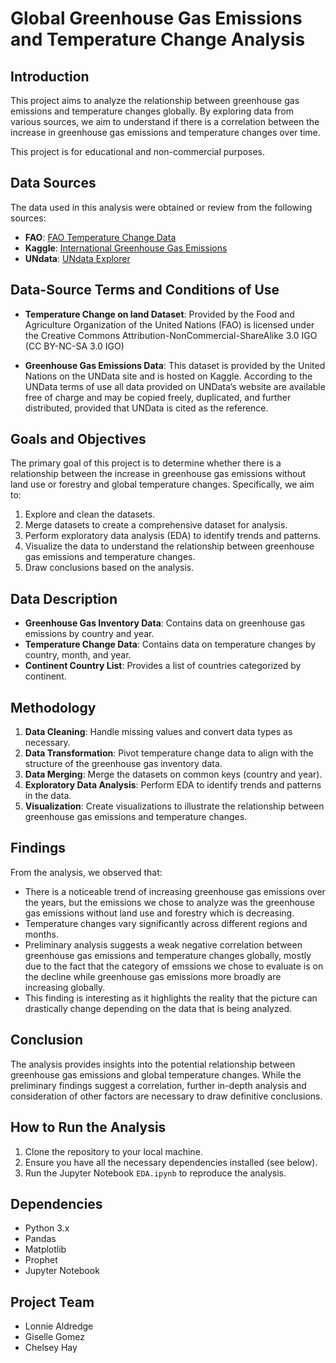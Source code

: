 # Global Greenhouse Gas Emissions and Temperature Change Analysis

## Introduction

This project aims to analyze the relationship between greenhouse gas emissions and temperature changes globally. By exploring data from various sources, we aim to understand if there is a correlation between the increase in greenhouse gas emissions and temperature changes over time.

This project is for educational and non-commercial purposes.

## Data Sources

The data used in this analysis were obtained or review from the following sources:
- **FAO**: [FAO Temperature Change Data](https://www.fao.org/faostat/en/#data/ET)
- **Kaggle**: [International Greenhouse Gas Emissions](https://www.kaggle.com/datasets/unitednations/international-greenhouse-gas-emissions)
- **UNdata**: [UNdata Explorer](http://data.un.org/Explorer.aspx)

## Data-Source Terms and Conditions of Use
- **Temperature Change on land Dataset**: Provided by the Food and Agriculture Organization of the United Nations (FAO) is licensed under the Creative Commons Attribution-NonCommercial-ShareAlike 3.0 IGO (CC BY-NC-SA 3.0 IGO)

- **Greenhouse Gas Emissions Data**: This dataset is provided by the United Nations on the UNData site and is hosted on Kaggle. According to the UNData terms of use all data provided on UNData’s website are available free of charge and may be copied freely, duplicated, and further distributed, provided that UNData is cited as the reference.

## Goals and Objectives

The primary goal of this project is to determine whether there is a relationship between the increase in greenhouse gas emissions without land use or forestry and global temperature changes. Specifically, we aim to:

1. Explore and clean the datasets.
2. Merge datasets to create a comprehensive dataset for analysis.
3. Perform exploratory data analysis (EDA) to identify trends and patterns.
4. Visualize the data to understand the relationship between greenhouse gas emissions and temperature changes.
5. Draw conclusions based on the analysis.

## Data Description

- **Greenhouse Gas Inventory Data**: Contains data on greenhouse gas emissions by country and year.
- **Temperature Change Data**: Contains data on temperature changes by country, month, and year.
- **Continent Country List**: Provides a list of countries categorized by continent.

## Methodology

1. **Data Cleaning**: Handle missing values and convert data types as necessary.
2. **Data Transformation**: Pivot temperature change data to align with the structure of the greenhouse gas inventory data.
3. **Data Merging**: Merge the datasets on common keys (country and year).
4. **Exploratory Data Analysis**: Perform EDA to identify trends and patterns in the data.
5. **Visualization**: Create visualizations to illustrate the relationship between greenhouse gas emissions and temperature changes.

## Findings

From the analysis, we observed that:
- There is a noticeable trend of increasing greenhouse gas emissions over the years, but the emissions we chose to analyze was the greenhouse gas emissions without land use and forestry which is decreasing.
- Temperature changes vary significantly across different regions and months.
- Preliminary analysis suggests a weak negative correlation between greenhouse gas emissions and temperature changes globally, mostly due to the fact that the category of emssions we chose to evaluate is on the decline while greenhouse gas emissions more broadly are increasing globally.
- This finding is interesting as it highlights the reality that the picture can drastically change depending on the data that is being analyzed.

## Conclusion

The analysis provides insights into the potential relationship between greenhouse gas emissions and global temperature changes. While the preliminary findings suggest a correlation, further in-depth analysis and consideration of other factors are necessary to draw definitive conclusions.

## How to Run the Analysis

1. Clone the repository to your local machine.
2. Ensure you have all the necessary dependencies installed (see below).
3. Run the Jupyter Notebook `EDA.ipynb` to reproduce the analysis.

## Dependencies

- Python 3.x
- Pandas
- Matplotlib
- Prophet
- Jupyter Notebook


## Project Team
- Lonnie Aldredge
- Giselle Gomez
- Chelsey Hay